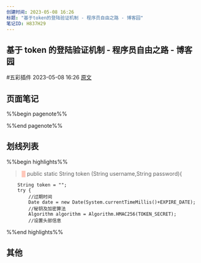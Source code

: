```yaml
---
创建时间: 2023-05-08 16:26
标题: "基于token的登陆验证机制 - 程序员自由之路 - 博客园"
笔记ID: H837H29
---
```


## 基于 token 的登陆验证机制 - 程序员自由之路 - 博客园

 #五彩插件 2023-05-08 16:26 [原文](https://www.cnblogs.com/54chensongxia/p/13491214.html)

## 页面笔记

%%begin pagenote%%

%%end pagenote%%

## 划线列表

%%begin highlights%%

> <font color="#FFC7BA">█</font> public static String token (String username,String password){

        String token = "";
        try {
            //过期时间
            Date date = new Date(System.currentTimeMillis()+EXPIRE_DATE);
            //秘钥及加密算法
            Algorithm algorithm = Algorithm.HMAC256(TOKEN_SECRET);
            //设置头部信息

%%end highlights%%

## 其他
